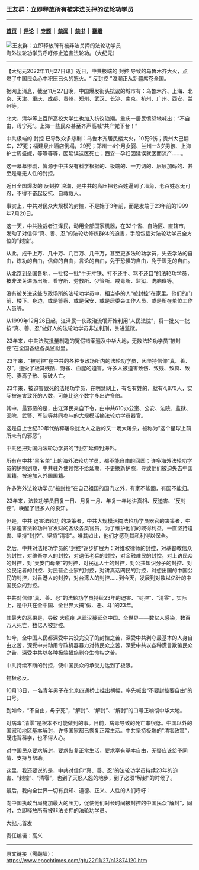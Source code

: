 ### 王友群：立即释放所有被非法关押的法轮功学员

---

#### [首页](../../../..?n13874120) &nbsp;|&nbsp; [评论](../../../../../epoch-comment?n13874120) &nbsp;|&nbsp; [专题](../../../../../epoch-special?n13874120) &nbsp;|&nbsp; [禁闻](../../../../../epoch-news?n13874120) &nbsp;|&nbsp; [禁书](../../../../../books?n13874120) &nbsp;|&nbsp; [翻墙](https://github.com/gfw-breaker/nogfw/blob/master/README.md?n13874120)


<div><img alt="王友群：立即释放所有被非法关押的法轮功学员" class="attachment-djy_600_400 size-djy_600_400 wp-post-image" src="https://i.epochtimes.com/assets/uploads/2022/11/id13874121-2012-7-14-cmh-dc-parade-01-600x400.jpg"/>
<div class="caption">
 海外法轮功学员呼吁停止迫害法轮功。（大纪元）
</div></div><hr/><div class="post_content" id="artbody" itemprop="articleBody">
 <!-- article content begin -->
 <p>
  【大纪元2022年11月27日讯】近日，中共极端的
  <ok href="https://www.epochtimes.com/gb/tag/%E5%B0%81%E6%8E%A7.html">
   封控
  </ok>
  导致的乌鲁木齐大火，点燃了中国民众心中积压已久的怒火。“
  <ok href="https://www.epochtimes.com/gb/tag/%E5%8F%8D%E5%B0%81%E6%8E%A7.html">
   反封控
  </ok>
  ”浪潮正从新疆席卷全国。
 </p>
 <p style="font-weight: 400;">
  据网上消息，截至11月27日晚，中国爆发街头抗议的城市有：乌鲁木齐、上海、北京、天津、重庆、成都、贵州、郑州、武汉、长沙、南京、杭州、广州、西安、兰州等。
 </p>
 <p style="font-weight: 400;">
  北大、清华等上百所高校大学生也加入抗议浪潮。重庆一居民愤怒地喊出：“不自由，毋宁死”。上海一些民众甚至齐声高喊“共产党下台！”
 </p>
 <p style="font-weight: 400;">
  中共极端的
  <ok href="https://www.epochtimes.com/gb/tag/%E5%B0%81%E6%8E%A7.html">
   封控
  </ok>
  已导致众多悲剧：乌鲁木齐居民楼大火，10死9伤；贵州大巴翻车，27死；福建泉州酒店倒塌，29死；郑州一4个月女婴、兰州一3岁男孩、上海护士周盛妮，等等等等，因延误送医死亡；西安一孕妇因延误就医而流产……。
 </p>
 <p style="font-weight: 400;">
  这一幕幕惨剧，皆源于中共没有科学根据的、极端的、一刀切的、层层加码的、甚至是毫无人性的封控。
 </p>
 <p style="font-weight: 400;">
  近日全国爆发的
  <ok href="https://www.epochtimes.com/gb/tag/%E5%8F%8D%E5%B0%81%E6%8E%A7.html">
   反封控
  </ok>
  浪潮，是中共的高压把老百姓逼到了墙角，老百姓忍无可忍，不得不奋起反抗、自救救人。
 </p>
 <p style="font-weight: 400;">
  事实上，中共对民众大规模的封控，不是始于3年前，而是发端于23年前的1999年7月20日。
 </p>
 <p style="font-weight: 400;">
  这一天，中共独裁者江泽民，动用全部国家机器，在32个省、自治区、直辖市，发动了对信仰“真、善、忍”的法轮功修炼群体的迫害，手段包括对法轮功学员全方位的“封控”。
 </p>
 <p style="font-weight: 400;">
  从此，成千上万、几十万、几百万、几千万，甚至更多法轮功学员，失去学法的自由，炼功的自由，信仰的自由，言论的自由，免于恐惧的自由，免于匮乏的自由。
 </p>
 <p style="font-weight: 400;">
  从北京到全国各地，一批接一批“手无寸铁、打不还手、骂不还口”的法轮功学员，被非法关进派出所、看守所、劳教所、少管所、戒毒所、监狱、洗脑班等。
 </p>
 <p style="font-weight: 400;">
  没有被关进这些专政场所的法轮功学员中，相当多的人“被封控”在家里。他们的门前、楼下、身边，或是警察、或是保安、或是居委会工作人员、或是所在单位工作人员等。
 </p>
 <p style="font-weight: 400;">
  从1999年12月26日起，江泽民一伙政治流氓开始利用“人民法院”，将一批又一批按“真、善、忍”做好人的法轮功学员非法判刑，关进监狱。
 </p>
 <p style="font-weight: 400;">
  23年来，中共法院批量制造的冤假错案遍及中华大地，无数法轮功学员“被封控”在全国各级各类监狱里。
 </p>
 <p style="font-weight: 400;">
  23年来，“被封控”在中共的各种专政场所内的法轮功学员，因坚持信仰“真、善、忍”，遭受了极其残酷、野蛮、血腥的迫害。许多人被迫害致伤、致残、致疯、致死、妻离子散、家破人亡。
 </p>
 <p style="font-weight: 400;">
  23年来，被迫害致死的法轮功学员，在明慧网上，有名有姓的，就有4,870人，实际被迫害致死的人数，可能比这个数字多出许多倍。
 </p>
 <p style="font-weight: 400;">
  其中，最邪恶的是，由江泽民亲自下令，由中共610办公室、公安、法院、监狱、医院、武警、军队等共同参与的大规模活摘法轮功学员器官。
 </p>
 <p style="font-weight: 400;">
  这是自上世纪30年代纳粹屠杀犹太人之后的又一场大屠杀，被称为“这个星球上前所未有的邪恶”。
 </p>
 <p style="font-weight: 400;">
  中共还把对国内法轮功学员的“封控”延伸到海外。
 </p>
 <p style="font-weight: 400;">
  所有在中共“黑名单”上的海外法轮功学员，都不能自由的回国；许多海外法轮功学员的护照到期，中共驻外使领馆不给延期，不更换新护照，导致他们被迫失去中国国籍，被迫加入外国国籍。
 </p>
 <p style="font-weight: 400;">
  许多海外法轮功学员“被封控”在自己祖国的国门之外，有家不能回，有国不能归。
 </p>
 <p style="font-weight: 400;">
  23年来，法轮功学员日复一日、月复一月、年复一年地讲真相、反迫害、“反封控”，唤醒了很多人的良知。
 </p>
 <p style="font-weight: 400;">
  但是，中共
  <ok href="https://www.epochtimes.com/gb/tag/%E8%BF%AB%E5%AE%B3%E6%B3%95%E8%BD%AE%E5%8A%9F.html">
   迫害法轮功
  </ok>
  的决策者，中共大规模活摘法轮功学员器官的决策者，中共靠迫害法轮功升官发财的各级各类官员，为了维护他们的既得利益，一直坚持迫害、坚持“封控”、坚持“清零”。唯其如此，他们才感到其私利得以保全。
 </p>
 <p style="font-weight: 400;">
  之后，中共对法轮功学员的“封控”逐步扩展为：对维权律师的封控，对基督教信众的封控，对维吾尔人的封控，对退伍老兵的封控，对金融难民的封控，对上访民众的封控，对“天安门母亲”的封控，对民运人士的封控，对公共知识分子的封控、对公民记者的封控、对民营企业家的封控，对讲真话网民的封控，对想出国的中国公民的封控，对香港人的封控，对台湾人的封控……到今天，发展到对数以亿计的中国民众的封控。
 </p>
 <p style="font-weight: 400;">
  中共对信仰“真、善、忍”的法轮功学员持续23年的迫害、“封控”、“清零”，实际上，是中共在全中国、全世界大搞“假、恶、斗”的23年。
 </p>
 <p style="font-weight: 400;">
  其最大的恶果是，导致
  <ok href="https://www.epochtimes.com/gb/tag/%E5%A4%A7%E7%98%9F%E7%96%AB.html">
   大瘟疫
  </ok>
  从武汉蔓延全中国、全世界——数亿人感染，数百万人死亡，数亿人被封控。
 </p>
 <p style="font-weight: 400;">
  如今，全中国人民都深受中共没完没了的封控之苦，深受中共剥夺最基本的人身自由之苦，深受中共动用专政机器暴力对待民众之苦，深受中共以各种谎言欺骗民众之苦，深受中共以各种极端措施剥夺生命权之苦。
 </p>
 <p style="font-weight: 400;">
  中共持续不断的封控，使中国民众的承受力达到了极限。
 </p>
 <p style="font-weight: 400;">
  物极必反。
 </p>
 <p style="font-weight: 400;">
  10月13日，一名青年男子在北京四通桥上挂出横幅，率先喊出“不要封控要自由”的口号。
 </p>
 <p style="font-weight: 400;">
  到如今，“不自由，毋宁死”，“解封”、“解封”、“解封”的口号正响彻中华大地。
 </p>
 <p style="font-weight: 400;">
  对病毒“清零”是根本不可能做到的事。目前，病毒导致的死亡率很低。中国以外的国家和地区基本解封，许多国家都已恢复正常生活。中共坚持极端的“清零政策”，既违背科学，也不得人心。
 </p>
 <p style="font-weight: 400;">
  对中国民众要求解封，要求恢复正常生活，要求享有基本自由，无疑应该给予同情、支持与帮助。
 </p>
 <p style="font-weight: 400;">
  这里，我还要说的是，中共对信仰“真、善、忍”的法轮功学员持续23年的迫害、“封控”、“清零”，也到了天怒人怨的地步，到了必须“解封”的时候了。
 </p>
 <p style="font-weight: 400;">
  最后，我向全世界一切有良知、道德、正义、人性的人们呼吁：
 </p>
 <p style="font-weight: 400;">
  向中国执政当局施加最大的压力，促使他们对长时间被封控的中国民众“解封”，同时，立即释放所有被非法关押的法轮功学员。
 </p>
 <p style="font-weight: 400;">
  大纪元首发
 </p>
 <p style="font-weight: 400;">
  责任编辑：高义
 </p>
 <!-- article content end -->
 <div id="below_article_ad">
 </div>
</div>


---

原文链接（需翻墙）：https://www.epochtimes.com/gb/22/11/27/n13874120.htm
